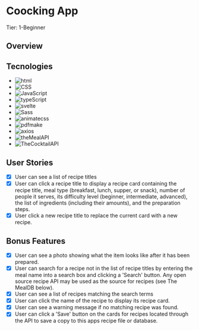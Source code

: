 # Coocking App

Tier: 1-Beginner

## Overview

## Tecnologies

- ![html](https://img.shields.io/badge/use-html-CE5001.svg?style=for-the-badge&logo=html5)
- ![CSS](https://img.shields.io/badge/use-css-2760E5.svg?style=for-the-badge&logo=css3)
- ![JavaScript](https://img.shields.io/badge/use-javascript-EAD41C.svg?style=for-the-badge&logo=javascript)
- ![typeScript](https://img.shields.io/badge/use-typeScript-2F72BC.svg?style=for-the-badge&logo=typescript)
- ![svelte](https://img.shields.io/badge/use-svelte-F23B00.svg?style=for-the-badge&logo=svelte)
- ![Sass](https://img.shields.io/badge/use-sass-C66394.svg?style=for-the-badge&logo=sass)
- ![animatecss](https://img.shields.io/badge/use-animate.css-2760E5.svg?style=for-the-badge&logo=javascript)
- ![pdfmake](https://img.shields.io/badge/use-pdfmake.js-E5322D.svg?style=for-the-badge&logo=pdf)
- ![axios](https://img.shields.io/badge/use-axios-0D971E.svg?style=for-the-badge&logo=axios)
- ![theMealAPI](https://img.shields.io/badge/use-themealAPI-2D2013.svg?style=for-the-badge&logo=axios)
- ![TheCocktailAPI](https://img.shields.io/badge/use-thecocktailAPI-230312.svg?style=for-the-badge&logo=axios)

## User Stories

- [x] User can see a list of recipe titles
- [x] User can click a recipe title to display a recipe card containing the recipe title, meal type (breakfast, lunch, supper, or snack), number of people it serves, its difficulty level (beginner, intermediate, advanced), the list of ingredients (including their amounts), and the preparation steps.
- [x] User click a new recipe title to replace the current card with a new recipe.

## Bonus Features

- [x] User can see a photo showing what the item looks like after it has been prepared.
- [x] User can search for a recipe not in the list of recipe titles by entering the meal name into a search box and clicking a 'Search' button. Any open source recipe API may be used as the source for recipes (see The MealDB below).
- [x] User can see a list of recipes matching the search terms
- [x] User can click the name of the recipe to display its recipe card.
- [x] User can see a warning message if no matching recipe was found.
- [x] User can click a 'Save' button on the cards for recipes located through the API to save a copy to this apps recipe file or database.
